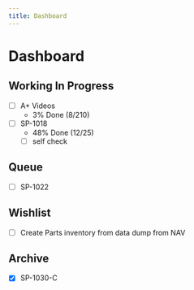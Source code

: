 ```yaml
---
title: Dashboard
---
```

# Dashboard

## Working In Progress

- [ ] A+ Videos
    -   3% Done (8/210)
- [ ] SP-1018
    - 48% Done (12/25)
    - [ ] self check

## Queue

- [ ] SP-1022

## Wishlist

- [ ] Create Parts inventory from data dump from NAV

## Archive

- [X] SP-1030-C
